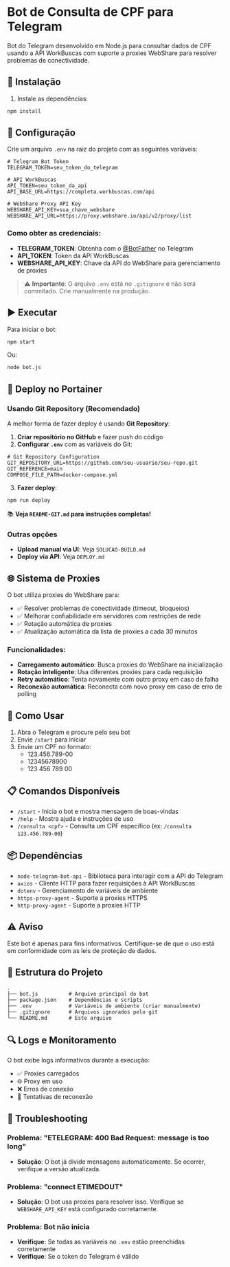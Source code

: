 # Bot de Consulta de CPF para Telegram

Bot do Telegram desenvolvido em Node.js para consultar dados de CPF usando a API WorkBuscas com suporte a proxies WebShare para resolver problemas de conectividade.

## 🚀 Instalação

1. Instale as dependências:
```bash
npm install
```

## 📝 Configuração

Crie um arquivo `.env` na raiz do projeto com as seguintes variáveis:

```env
# Telegram Bot Token
TELEGRAM_TOKEN=seu_token_do_telegram

# API WorkBuscas
API_TOKEN=seu_token_da_api
API_BASE_URL=https://completa.workbuscas.com/api

# WebShare Proxy API Key
WEBSHARE_API_KEY=sua_chave_webshare
WEBSHARE_API_URL=https://proxy.webshare.io/api/v2/proxy/list
```

### Como obter as credenciais:

- **TELEGRAM_TOKEN**: Obtenha com o [@BotFather](https://t.me/BotFather) no Telegram
- **API_TOKEN**: Token da API WorkBuscas
- **WEBSHARE_API_KEY**: Chave da API do WebShare para gerenciamento de proxies

> ⚠️ **Importante**: O arquivo `.env` está no `.gitignore` e não será commitado. Crie manualmente na produção.

## ▶️ Executar

Para iniciar o bot:
```bash
npm start
```

Ou:
```bash
node bot.js
```

## 🚀 Deploy no Portainer

### Usando Git Repository (Recomendado)

A melhor forma de fazer deploy é usando **Git Repository**:

1. **Criar repositório no GitHub** e fazer push do código
2. **Configurar `.env`** com as variáveis do Git:
```env
# Git Repository Configuration
GIT_REPOSITORY_URL=https://github.com/seu-usuario/seu-repo.git
GIT_REFERENCE=main
COMPOSE_FILE_PATH=docker-compose.yml
```
3. **Fazer deploy**:
```bash
npm run deploy
```

📚 **Veja `README-GIT.md` para instruções completas!**

### Outras opções

- **Upload manual via UI**: Veja `SOLUCAO-BUILD.md`
- **Deploy via API**: Veja `DEPLOY.md`

## 🌐 Sistema de Proxies

O bot utiliza proxies do WebShare para:
- ✅ Resolver problemas de conectividade (timeout, bloqueios)
- ✅ Melhorar confiabilidade em servidores com restrições de rede
- ✅ Rotação automática de proxies
- ✅ Atualização automática da lista de proxies a cada 30 minutos

### Funcionalidades:

- **Carregamento automático**: Busca proxies do WebShare na inicialização
- **Rotação inteligente**: Usa diferentes proxies para cada requisição
- **Retry automático**: Tenta novamente com outro proxy em caso de falha
- **Reconexão automática**: Reconecta com novo proxy em caso de erro de polling

## 💬 Como Usar

1. Abra o Telegram e procure pelo seu bot
2. Envie `/start` para iniciar
3. Envie um CPF no formato:
   - 123.456.789-00
   - 12345678900
   - 123 456 789 00

## 📋 Comandos Disponíveis

- `/start` - Inicia o bot e mostra mensagem de boas-vindas
- `/help` - Mostra ajuda e instruções de uso
- `/consulta <cpf>` - Consulta um CPF específico (ex: `/consulta 123.456.789-00`)

## 📦 Dependências

- `node-telegram-bot-api` - Biblioteca para interagir com a API do Telegram
- `axios` - Cliente HTTP para fazer requisições à API WorkBuscas
- `dotenv` - Gerenciamento de variáveis de ambiente
- `https-proxy-agent` - Suporte a proxies HTTPS
- `http-proxy-agent` - Suporte a proxies HTTP

## ⚠️ Aviso

Este bot é apenas para fins informativos. Certifique-se de que o uso está em conformidade com as leis de proteção de dados.

## 🔧 Estrutura do Projeto

```
.
├── bot.js          # Arquivo principal do bot
├── package.json    # Dependências e scripts
├── .env            # Variáveis de ambiente (criar manualmente)
├── .gitignore      # Arquivos ignorados pelo git
└── README.md       # Este arquivo
```

## 🔍 Logs e Monitoramento

O bot exibe logs informativos durante a execução:
- ✅ Proxies carregados
- 🌐 Proxy em uso
- ❌ Erros de conexão
- 🔄 Tentativas de reconexão

## 🐛 Troubleshooting

### Problema: "ETELEGRAM: 400 Bad Request: message is too long"
- **Solução**: O bot já divide mensagens automaticamente. Se ocorrer, verifique a versão atualizada.

### Problema: "connect ETIMEDOUT"
- **Solução**: O bot usa proxies para resolver isso. Verifique se `WEBSHARE_API_KEY` está configurado corretamente.

### Problema: Bot não inicia
- **Verifique**: Se todas as variáveis no `.env` estão preenchidas corretamente
- **Verifique**: Se o token do Telegram é válido

